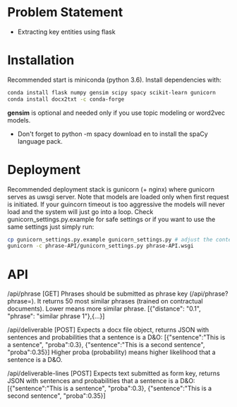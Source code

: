 # Problem Statement

- Extracting key entities using flask

# Installation

Recommended start is miniconda (python 3.6).
Install dependencies with:
```bash
conda install flask numpy gensim scipy spacy scikit-learn gunicorn
conda install docx2txt -c conda-forge
```
**gensim** is optional and needed only if you use topic modeling or word2vec models.
- Don't forget to python -m spacy download en to install the spaCy language pack.

# Deployment

Recommended deployment stack is gunicorn (+ nginx) where gunicorn serves as uwsgi server.
Note that models are loaded only when first request is initiated. If your guincorn timeout is too aggressive the models
will never load and the system will just go into a loop. Check gunicorn_settings.py.example for safe settings or if you want to use the
same settings just simply run:
```bash
cp gunicorn_settings.py.example gunicorn_settings.py # adjust the contents if needed
gunicorn -c phrase-API/gunicorn_settings.py phrase-API.wsgi
```

# API

/api/phrase [GET]
Phrases should be submitted as phrase key (/api/phrase?phrase=). It returns 50 most similar phrases (trained on
contractual documents). Lower means more similar phrase.
[{"distance": "0.1", "phrase": "similar phrase 1"},{...}]

/api/deliverable [POST]
Expects a docx file object, returns JSON with sentences and probabilities that a sentence is a D&O:
[{"sentence":"This is a sentence", "proba":0.3}, {"sentence":"This is a second sentence", "proba":0.35}]
Higher proba (probability) means higher likelihood that a sentence is a D&O.

/api/deliverable-lines [POST]
Expects text submitted as form key, returns JSON with sentences and probabilities that a sentence is a D&O:
[{"sentence":"This is a sentence", "proba":0.3}, {"sentence":"This is a second sentence", "proba":0.35}]


